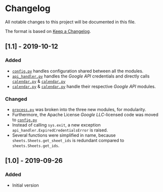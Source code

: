 # Changelog
All notable changes to this project will be documented in this file.

The format is based on [Keep a Changelog](https://keepachangelog.com/en/1.0.0/).

## [1.1] - 2019-10-12
### Added
- [`config.py`](config.py) handles configuration shared between all the modules.
- [`api_handler.py`](api_handler.py) handles the *Google API* credentials and directly calls [`calendar.py`](calendar.py) & [`calendar.py`](calendar.py)
- [`calendar.py`](calendar.py) & [`calendar.py`](calendar.py) handle their respective *Google API* modules.

### Changed
- [`process.py`](process.py) was broken into the three new modules, for modularity.
- Furthermore, the Apache License *Google LLC*-licensed code was moved to [`config.py`](config.py)
- Instead of calling `sys.exit`, a new exception `api_handler.ExpiredCredentialsError` is raised.
- Several functions were simplified in name, because `sheets.Sheets.get_sheet_ids` is redundant compared to `sheets.Sheets.get_ids`.

## [1.0] - 2019-09-26
### Added
- Initial version

